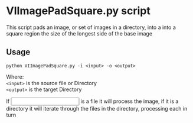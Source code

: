 # VIImagePadSquare.py script

This script pads an image, or set of images in a directory, into a  into a square region the size of the longest side of the base image

## Usage

`python VIImagePadSquare.py -i <input> -o <output>`  

Where:  
`<input>` is the source file or Directory  
`<output>` is the target Directory   

If <input> is a file it will process the image, if it is a directory it will iterate through the files in the directory, processing each in turn  
